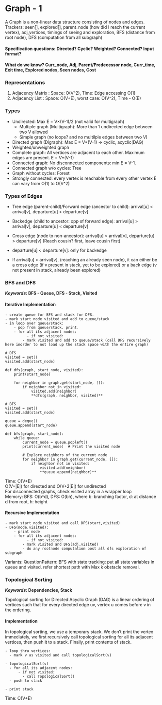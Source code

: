 # Graph - 1 
A Graph is a non-linear data structure consisting of nodes and edges. \
Trackers: seen[], explored[], parent_node (how did I reach the current vertex), adj_vertices, timings of seeing and exploration, BFS (distance from root node), DFS (computation from all subgraph)

#### Specification questions: Directed? Cyclic? Weighted? Connected? Input format?
#### What do we know? Curr_node, Adj, Parent/Predecessor node, Curr_time, Exit time, Explored nodes, Seen nodes, Cost

### Representations
1. Adjacency Matrix : Space: O(V^2), Time: Edge accessing O(1)
2. Adjacency List   : Space: O(V+E), worst case: O(V^2), Time - O(E)

### Types
* Undirected: Max E = V×(V-1)/2 (not valid for multigraph)
	* Multiple graph (Multigraph): More than 1 undirected edge between two V allowed
	* Simple graph (no loops? and no multilple edges between two V)
* Directed graph (Digraph): Max E = V*(V-1) -> cyclic, acyclic(DAG)
* Weighted/unweighted graph
* Complete graph: All vertices are adjacent to each other. Maximum edges are present. E = V*(V-1)
* Connected graph: No disconnected components: min E = V-1.
* Connected graph w/o cycles: Tree
* Graph without cycles: Forest
* Strongly connected: every vertex is reachable from every other vertex
E can vary from O(1) to O(V^2)

### Types of Edges
* Tree edge (parent-child)/Forward edge (ancestor to child): arrival[u] < arrival[v], departure[u] > departure[v]
* Backedge (child to ancestor: opp of forward edge): arrival[u] > arrival[v], departure[u] < departure[v]
* Cross edge (node to non-ancestor): arrival[u] > arrival[v], departure[u] > departure[v] (Reach cousin? first, leave cousin first)

* departure[u] < departure[v]: only for backedge
* If arrival[u] > arrival[v], (reaching an already seen node), it can either be a cross edge (if v present in stack, yet to be explored) or a back edge (v not present in stack, already been explored)

### BFS and DFS
**_Keywords_: BFS - Queue, DFS - Stack, Visited**

#### Iterative Implementation
```
- create queue for BFS and stack for DFS.
- mark start node visited and add to queue/stack
- in loop over queue/stack:
	- pop from queue/stack. print. 
	- for all its adjacent nodes:
          - if not visited:
	    - mark visited and add to queue/stack (call DFS recursively here inorder to not load up the stack space with the entire graph)
```

```
# DFS
visited = set()
visited.add(start_node)

def dfs(graph, start_node, visited):
    print(start_node) 

    for neighbor in graph.get(start_node, []):
        if neighbor not in visited:
            visited.add(neighbor)
            **dfs(graph, neighbor, visited)**

# BFS
visited = set()
visited.add(start_node)

queue = deque()
queue.append(start_node)

def bfs(graph, start_node):
    while queue:
        current_node = queue.popleft()
        print(current_node)  # Print the visited node

        # Explore neighbors of the current node
        for neighbor in graph.get(current_node, []):
            if neighbor not in visited:
                visited.add(neighbor)
                **queue.append(neighbor)**
```
Time: O(V+E)  
O(V+|E|) for directed and O(V+2|E|) for undirected  
For disconnected graphs, check visited array in a wrapper loop  
Memory: BFS: O(b^d), DFS: O(bh), where b: branching factor, d: at distance d from root, h: height

#### Recursive Implementation
```
- mark start node visited and call DFS(start,visited)
- DFS(node,visited):
	- print node
	- for all its adjacent nodes:
          - if not visited:
	    - mark visited and DFS(adj,visited)
        - do any rootnode computation post all dfs exploration of subgraph
```
Variants:
QuestionPattern: BFS with state tracking: put all state variables in queue and visited. refer shortest path with Max k obstacle removal.


### Topological Sorting

**_Keywords_: Dependencies, Stack**

Topological sorting for Directed Acyclic Graph (DAG) is a linear ordering of vertices such that for every directed edge uv, vertex u comes before v in the ordering.
#### Implementation
In topological sorting, we use a temporary stack. We don’t print the vertex immediately, we first recursively call topological sorting for all its adjacent vertices, then push it to a stack. Finally, print contents of stack.			
```
- loop thru vertices:
  - mark v as visited and call topologicalSort(v)
  
- topologicalSort(v)
  - for all its adjacent nodes:
      - if not visited:
	    - call TopologicalSort()
  - push to stack
  
- print stack
```
Time: O(V+E)

